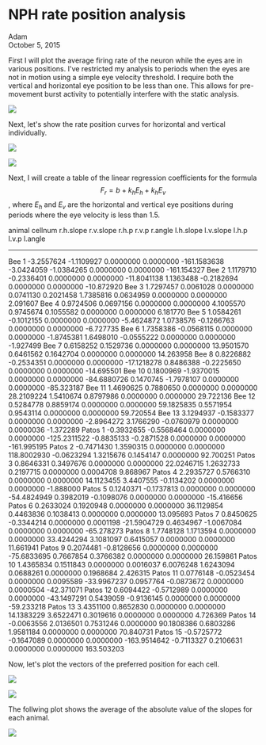 # NPH rate position analysis
Adam  
October 5, 2015  







First I will plot the average firing rate of the neuron while the eyes are in various positions. I've restricted my analysis to periods when the eyes are not in motion using a simple eye velocity threshold. I require both the vertical and horizontal eye position to be less than one. This allows for pre-movement burst activity to potentially interfere with the static analysis. 



![](RatePositionAnalysis_files/figure-html/gridplot-1.png) 

Next, let's show the rate position curves for horizontal and vertical individually.



![](RatePositionAnalysis_files/figure-html/RightEye-1.png) 

![](RatePositionAnalysis_files/figure-html/LeftEye-1.png) 

Next, I will create a table of the linear regression coefficients for the formula $$F_r=b+k_hE_h + k_hE_v$$, where $E_h$ and $E_v$ are the horizontal and vertical eye positions during periods where the eye velocity is less than 1.5. 


animal   cellnum     r.h.slope    r.v.slope       r.h.p       r.v.p        r.angle    l.h.slope    l.v.slope       l.h.p       l.v.p       l.angle
-------  --------  -----------  -----------  ----------  ----------  -------------  -----------  -----------  ----------  ----------  ------------
Bee      1          -3.2557624   -1.1109927   0.0000000   0.0000000   -161.1583638   -3.0424059   -1.0384265   0.0000000   0.0000000   -161.154327
Bee      2           1.1179710   -0.2336401   0.0000000   0.0000000    -11.8041138    1.1363488   -0.2182694   0.0000000   0.0000000    -10.872920
Bee      3           1.7297457    0.0061028   0.0000000   0.0741130      0.2021458    1.7385816    0.0634959   0.0000000   0.0000000      2.091607
Bee      4           0.9724506    0.0697156   0.0000000   0.0000000      4.1005570    0.9745674    0.1055582   0.0000000   0.0000000      6.181770
Bee      5           1.0584261   -0.1012155   0.0000000   0.0000000     -5.4624872    1.0738576   -0.1266763   0.0000000   0.0000000     -6.727735
Bee      6           1.7358386   -0.0568115   0.0000000   0.0000000     -1.8745381    1.6498010   -0.0555222   0.0000000   0.0000000     -1.927499
Bee      7           0.6158252    0.1529736   0.0000000   0.0000000     13.9501570    0.6461562    0.1642704   0.0000000   0.0000000     14.263958
Bee      8           0.8226882   -0.2534351   0.0000000   0.0000000    -17.1218278    0.8486388   -0.2225650   0.0000000   0.0000000    -14.695501
Bee      10          0.1800969   -1.9370015   0.0000000   0.0000000    -84.6880726    0.1470745   -1.7978107   0.0000000   0.0000000    -85.323187
Bee      11          1.4690625    0.7880650   0.0000000   0.0000000     28.2109224    1.5410674    0.8797986   0.0000000   0.0000000     29.722136
Bee      12          0.5284778    0.8859174   0.0000000   0.0000000     59.1825835    0.5571954    0.9543114   0.0000000   0.0000000     59.720554
Bee      13          3.1294937   -0.1583377   0.0000000   0.0000000     -2.8964272    3.1766290   -0.0760979   0.0000000   0.0000036     -1.372289
Patos    1          -0.3932655   -0.5568464   0.0000000   0.0000000   -125.2311522   -0.8835133   -0.2871528   0.0000000   0.0000000   -161.995195
Patos    2          -0.7471430    1.3590315   0.0000000   0.0000000    118.8002930   -0.0623294    1.3215676   0.1454147   0.0000000     92.700251
Patos    3           0.8646331    0.3497676   0.0000000   0.0000000     22.0246715    1.2632733    0.2197715   0.0000000   0.0004708      9.868967
Patos    4           2.2935727    0.5766310   0.0000000   0.0000000     14.1123455    3.4407555   -0.1134202   0.0000000   0.0000000     -1.888000
Patos    5           0.1240371   -0.1737813   0.0000000   0.0000000    -54.4824949    0.3982019   -0.1098076   0.0000000   0.0000000    -15.416656
Patos    6           0.2633024    0.1920948   0.0000000   0.0000000     36.1129854    0.4463836    0.1038413   0.0000000   0.0000000     13.095693
Patos    7           0.8450625   -0.3344214   0.0000000   0.0001198    -21.5904729    0.4634967   -1.0067084   0.0000000   0.0000000    -65.278273
Patos    8           1.7748128    1.1713594   0.0000000   0.0000000     33.4244294    3.1081097    0.6415057   0.0000000   0.0000000     11.661941
Patos    9           0.2074481   -0.8128656   0.0000000   0.0000000    -75.6833695    0.7667854    0.3766382   0.0000000   0.0000000     26.159861
Patos    10          1.4365834    0.1511843   0.0000000   0.0016037      6.0076248    1.6243094    0.0688261   0.0000000   0.1968684      2.426315
Patos    11          0.0776148   -0.0523454   0.0000000   0.0095589    -33.9967237    0.0957764   -0.0873672   0.0000000   0.0000504    -42.371071
Patos    12          0.6094422   -0.5712989   0.0000000   0.0000000    -43.1497291    0.5439059   -0.9136145   0.0000000   0.0000000    -59.233218
Patos    13          3.4351100    0.8652830   0.0000000   0.0000000     14.1383229    3.6522471    0.3019616   0.0000000   0.0000000      4.726369
Patos    14         -0.0063556    2.0136501   0.7531246   0.0000000     90.1808386    0.6803286    1.9581184   0.0000000   0.0000000     70.840731
Patos    15         -0.5725772   -0.1647089   0.0000000   0.0000000   -163.9514642   -0.7113327    0.2106631   0.0000000   0.0000000    163.503203

Now, let's plot the vectors of the preferred position for each cell.

![](RatePositionAnalysis_files/figure-html/DirectionPlot-1.png) 

![](RatePositionAnalysis_files/figure-html/DirectionPlotSig-1.png) 

The follwing plot shows the average of the absolute value of the slopes for each animal.

![](RatePositionAnalysis_files/figure-html/AverageSlopes-1.png) 
